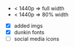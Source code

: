 * < 1440p => full width
* < 1440p => 80% width

* [X] added imgs
* [X] dunkin fonts
* [ ] social media icons
